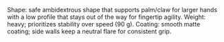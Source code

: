 Shape: safe ambidextrous shape that supports palm/claw for larger hands with a low profile that stays out of the way for fingertip agility.
Weight: heavy; prioritizes stability over speed (90 g).
Coating: smooth matte coating; side walls keep a neutral flare for consistent grip.
